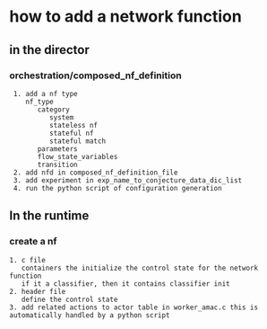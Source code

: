 # how to add a network function
## in the director
  ### orchestration/composed_nf_definition
     1. add a nf type
        nf_type
           category
              system
              stateless nf
              stateful nf
              stateful match
           parameters
           flow_state_variables
           transition
     2. add nfd in composed_nf_definition_file
     3. add experiment in exp_name_to_conjecture_data_dic_list
     4. run the python script of configuration generation

## In the runtime
  ### create a nf 
    1. c file 
       containers the initialize the control state for the network function
       if it a classifier, then it contains classifier init
    2. header file
       define the control state
    3. add related actions to actor table in worker_amac.c this is automatically handled by a python script